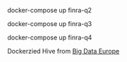
docker-compose up finra-q2

docker-compose up finra-q3

docker-compose up finra-q4


Dockerzied Hive from [Big Data Europe](https://github.com/big-data-europe/docker-hive)

